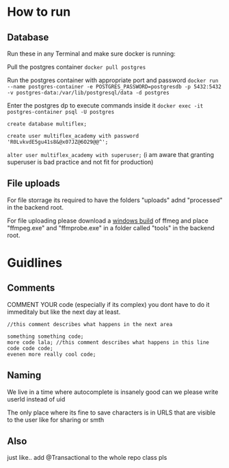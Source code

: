 # How to run

## Database

Run these in any Terminal and make sure docker is running:

Pull the postgres container `docker pull postgres`

Run the postgres container with appropriate port and password 
`docker run --name postgres-container -e POSTGRES_PASSWORD=postgresdb -p 5432:5432 -v postgres-data:/var/lib/postgresql/data -d postgres`

Enter the postgres dp to execute commands inside it `docker exec -it postgres-container psql -U postgres`

`create database multiflex;`

`create user multiflex_academy with password 'R0LvkvdE5gu41s8&@x07JZ@6O29@@^';`

`alter user multiflex_academy with superuser;`
(i am aware that granting superuser is bad practice and not fit for production)

## File uploads

For file storrage its required to have the folders "uploads" adnd "processed" in the backend root.

For file uploading please download a [windows build](https://github.com/BtbN/FFmpeg-Builds/releases) of ffmeg and place "ffmpeg.exe" and "ffmprobe.exe" in a folder called "tools" in the backend root.

# Guidlines

## Comments

COMMENT YOUR code (especially if its complex) you dont have to do it immeditaly but like the next day at least.

```
//this comment describes what happens in the next area

something something code;
more code lala; //this comment describes what happens in this line
code code code;
evenen more really cool code;
```

## Naming

We live in a time where autocomplete is insanely good can we please write userId instead of uid

The only place where its fine to save characters is in URLS that are visible to the user like for sharing or smth

## Also
just like.. add @Transactional to the whole repo class pls
